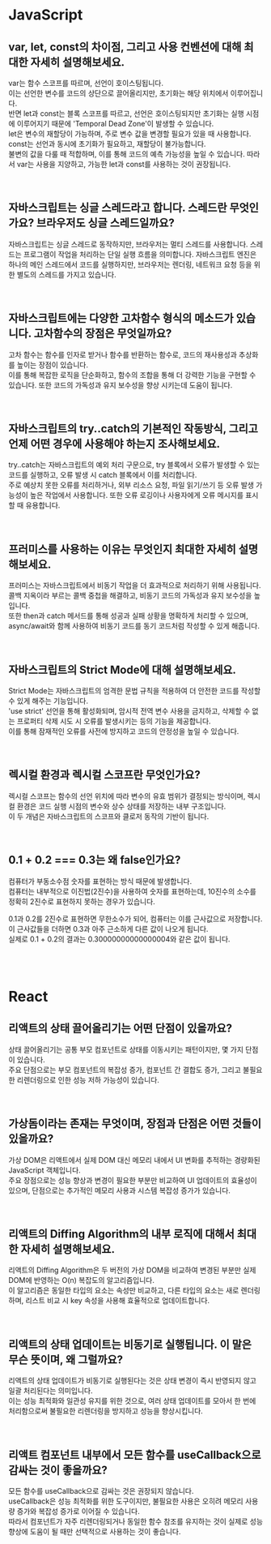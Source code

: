# JavaScript

## var, let, const의 차이점, 그리고 사용 컨벤션에 대해 최대한 자세히 설명해보세요.

var는 함수 스코프를 따르며, 선언이 호이스팅됩니다.<br>
이는 선언한 변수를 코드의 상단으로 끌어올리지만, 초기화는 해당 위치에서 이루어집니다.<br>
반면 let과 const는 블록 스코프를 따르고, 선언은 호이스팅되지만 초기화는 실행 시점에 이루어지기 때문에 'Temporal Dead Zone'이 발생할 수 있습니다.<br>
let은 변수의 재할당이 가능하며, 주로 변수 값을 변경할 필요가 있을 때 사용합니다.<br>
const는 선언과 동시에 초기화가 필요하고, 재할당이 불가능합니다.<br>
불변의 값을 다룰 때 적합하며, 이를 통해 코드의 예측 가능성을 높일 수 있습니다. 따라서 var는 사용을 지양하고, 가능한 let과 const를 사용하는 것이 권장됩니다.

<br>

## 자바스크립트는 싱글 스레드라고 합니다. 스레드란 무엇인가요? 브라우저도 싱글 스레드일까요?

자바스크립트는 싱글 스레드로 동작하지만, 브라우저는 멀티 스레드를 사용합니다. 스레드는 프로그램이 작업을 처리하는 단일 실행 흐름을 의미합니다. 자바스크립트 엔진은 하나의 메인 스레드에서 코드를 실행하지만, 브라우저는 렌더링, 네트워크 요청 등을 위한 별도의 스레드를 가지고 있습니다.

<br>

## 자바스크립트에는 다양한 고차함수 형식의 메소드가 있습니다. 고차함수의 장점은 무엇일까요?

고차 함수는 함수를 인자로 받거나 함수를 반환하는 함수로, 코드의 재사용성과 추상화를 높이는 장점이 있습니다.<br>
이를 통해 복잡한 로직을 단순화하고, 함수의 조합을 통해 더 강력한 기능을 구현할 수 있습니다. 또한 코드의 가독성과 유지 보수성을 향상 시키는데 도움이 됩니다.

<br>

## 자바스크립트의 try..catch의 기본적인 작동방식, 그리고 언제 어떤 경우에 사용해야 하는지 조사해보세요.

try..catch는 자바스크립트의 예외 처리 구문으로, try 블록에서 오류가 발생할 수 있는 코드를 실행하고, 오류 발생 시 catch 블록에서 이를 처리합니다.<br>
주로 예상치 못한 오류를 처리하거나, 외부 리소스 요청, 파일 읽기/쓰기 등 오류 발생 가능성이 높은 작업에서 사용합니다. 또한 오류 로깅이나 사용자에게 오류 메시지를 표시할 때 유용합니다.

<br>

## 프러미스를 사용하는 이유는 무엇인지 최대한 자세히 설명해보세요.

프러미스는 자바스크립트에서 비동기 작업을 더 효과적으로 처리하기 위해 사용됩니다.<br>
콜백 지옥이라 부르는 콜백 중첩을 해결하고, 비동기 코드의 가독성과 유지 보수성을 높입니다.<br>
또한 then과 catch 메서드를 통해 성공과 실패 상황을 명확하게 처리할 수 있으며, async/await와 함께 사용하여 비동기 코드를 동기 코드처럼 작성할 수 있게 해줍니다.

<br>

## 자바스크립트의 Strict Mode에 대해 설명해보세요.

Strict Mode는 자바스크립트의 엄격한 문법 규칙을 적용하여 더 안전한 코드를 작성할 수 있게 해주는 기능입니다.<br>
'use strict' 선언을 통해 활성화되며, 암시적 전역 변수 사용을 금지하고, 삭제할 수 없는 프로퍼티 삭제 시도 시 오류를 발생시키는 등의 기능을 제공합니다.<br>
이를 통해 잠재적인 오류를 사전에 방지하고 코드의 안정성을 높일 수 있습니다.

<br>

## 렉시컬 환경과 렉시컬 스코프란 무엇인가요?

렉시컬 스코프는 함수의 선언 위치에 따라 변수의 유효 범위가 결정되는 방식이며, 렉시컬 환경은 코드 실행 시점의 변수와 상수 상태를 저장하는 내부 구조입니다.<br>
이 두 개념은 자바스크립트의 스코프와 클로저 동작의 기반이 됩니다.

<br>

## 0.1 + 0.2 === 0.3는 왜 false인가요?

컴퓨터가 부동소수점 숫자를 표현하는 방식 때문에 발생합니다.<br>
컴퓨터는 내부적으로 이진법(2진수)을 사용하여 숫자를 표현하는데, 10진수의 소수를 정확히 2진수로 표현하지 못하는 경우가 있습니다.<br>

0.1과 0.2를 2진수로 표현하면 무한소수가 되어, 컴퓨터는 이를 근사값으로 저장합니다.<br>
이 근사값들을 더하면 0.3과 아주 근소하게 다른 값이 나오게 됩니다.<br>
실제로 0.1 + 0.2의 결과는 0.30000000000000004와 같은 값이 됩니다.

<br><br>

# React

## 리액트의 상태 끌어올리기는 어떤 단점이 있을까요?

상태 끌어올리기는 공통 부모 컴포넌트로 상태를 이동시키는 패턴이지만, 몇 가지 단점이 있습니다.<br>
주요 단점으로는 부모 컴포넌트의 복잡성 증가, 컴포넌트 간 결합도 증가, 그리고 불필요한 리렌더링으로 인한 성능 저하 가능성이 있습니다.

<br>

## 가상돔이라는 존재는 무엇이며, 장점과 단점은 어떤 것들이 있을까요?

가상 DOM은 리액트에서 실제 DOM 대신 메모리 내에서 UI 변화를 추적하는 경량화된 JavaScript 객체입니다.<br>
주요 장점으로는 성능 향상과 변경이 필요한 부분만 비교하여 UI 업데이트의 효율성이 있으며, 단점으로는 추가적인 메모리 사용과 시스템 복잡성 증가가 있습니다.

<br>

## 리액트의 Diffing Algorithm의 내부 로직에 대해서 최대한 자세히 설명해보세요.

리액트의 Diffing Algorithm은 두 버전의 가상 DOM을 비교하여 변경된 부분만 실제 DOM에 반영하는 O(n) 복잡도의 알고리즘입니다.<br>
이 알고리즘은 동일한 타입의 요소는 속성만 비교하고, 다른 타입의 요소는 새로 렌더링하며, 리스트 비교 시 key 속성을 사용해 효율적으로 업데이트합니다.

<br>

## 리액트의 상태 업데이트는 비동기로 실행됩니다. 이 말은 무슨 뜻이며, 왜 그럴까요?

리액트의 상태 업데이트가 비동기로 실행된다는 것은 상태 변경이 즉시 반영되지 않고 일괄 처리된다는 의미입니다.<br>
이는 성능 최적화와 일관성 유지를 위한 것으로, 여러 상태 업데이트를 모아서 한 번에 처리함으로써 불필요한 리렌더링을 방지하고 성능을 향상시킵니다.

<br>

## 리액트 컴포넌트 내부에서 모든 함수를 useCallback으로 감싸는 것이 좋을까요?

모든 함수를 useCallback으로 감싸는 것은 권장되지 않습니다.<br>
useCallback은 성능 최적화를 위한 도구이지만, 불필요한 사용은 오히려 메모리 사용량 증가와 복잡성 증가로 이어질 수 있습니다.<br>
따라서 컴포넌트가 자주 리렌더링되거나 동일한 함수 참조를 유지하는 것이 실제로 성능 향상에 도움이 될 때만 선택적으로 사용하는 것이 좋습니다.
